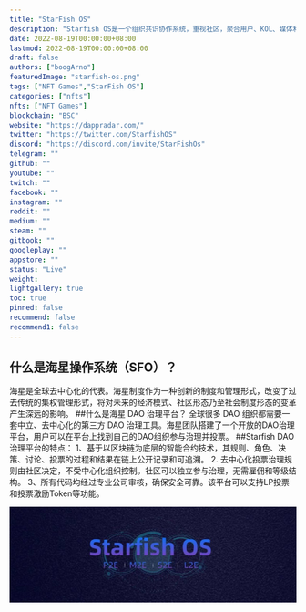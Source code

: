 ```yaml
---
title: "StarFish OS"
description: "Starfish OS是一个组织共识协作系统，重视社区，聚合用户、KOL、媒体和组织。"
date: 2022-08-19T00:00:00+08:00
lastmod: 2022-08-19T00:00:00+08:00
draft: false
authors: ["boogArno"]
featuredImage: "starfish-os.png"
tags: ["NFT Games","StarFish OS"]
categories: ["nfts"]
nfts: ["NFT Games"]
blockchain: "BSC"
website: "https://dappradar.com/"
twitter: "https://twitter.com/StarfishOS"
discord: "https://discord.com/invite/StarFishOs"
telegram: ""
github: ""
youtube: ""
twitch: ""
facebook: ""
instagram: ""
reddit: ""
medium: ""
steam: ""
gitbook: ""
googleplay: ""
appstore: ""
status: "Live"
weight: 
lightgallery: true
toc: true
pinned: false
recommend: false
recommend1: false
---
```

## 什么是海星操作系统（SFO）？
海星是全球去中心化的代表。海星制度作为一种创新的制度和管理形式，改变了过去传统的集权管理形式，将对未来的经济模式、社区形态乃至社会制度形态的变革产生深远的影响。
##什么是海星 DAO 治理平台？
全球很多 DAO 组织都需要一套中立、去中心化的第三方 DAO 治理工具。海星团队搭建了一个开放的DAO治理平台，用户可以在平台上找到自己的DAO组织参与治理并投票。
##Starfish DAO 治理平台的特点：
1、基于以区块链为底层的智能合约技术，其规则、角色、决策、讨论、投票的过程和结果在链上公开记录和可追溯。
2. 去中心化投票治理规则由社区决定，不受中心化组织控制。社区可以独立参与治理，无需雇佣和等级结构。
3、所有代码均经过专业公司审核，确保安全可靠。该平台可以支持LP投票和投票激励Token等功能。

![1080x360](1080x360.jpg)
